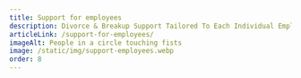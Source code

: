 ```yaml
---
title: Support for employees
description: Divorce & Breakup Support Tailored To Each Individual Employee
articleLink: /support-for-employees/
imageAlt: People in a circle touching fists
image: /static/img/support-employees.webp
order: 8
---
```

